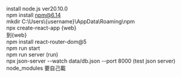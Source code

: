 install node.js ver20.10.0\
npm install npm@6.14\
mkdir C:\Users\\{username}\AppData\Roaming\npm \
npx  create-react-app {web}\
到{web}\
npm install react-router-dom@5\
npm run start\
npm run server
(run)\
npx json-server --watch data/db.json --port 8000
(test json server)\
node_modules 要自己載
